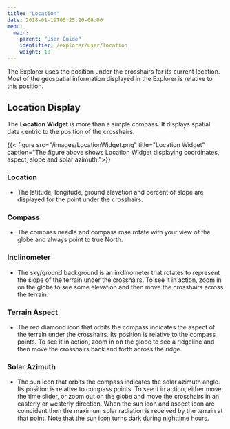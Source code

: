```yaml
---
title: "Location"
date: 2018-01-19T05:25:20-08:00
menu:
  main:
    parent: "User Guide"
    identifier: /explorer/user/location
    weight: 10
---
```

The Explorer uses the position under the crosshairs for its current location.
Most of the geospatial information displayed in the Explorer is relative to this
position.

## Location Display
The __Location Widget__ is more than a simple compass. It displays spatial data 
centric to the position of the crosshairs.

{{< figure src="/images/LocationWidget.png" title="Location Widget" 
caption="The figure above shows Location Widget displaying coordinates, aspect, slope and solar azimuth.">}}

### Location
- The latitude, longitude, ground elevation and percent of slope are displayed for the point under the crosshairs.

### Compass
- The compass needle and compass rose rotate with your view of the globe and always point to true North.

### Inclinometer
- The sky/ground background is an inclinometer that rotates to represent the slope of the terrain under the crosshairs. To see it in action, zoom in on the globe to see some elevation and then move the crosshairs across the terrain.

### Terrain Aspect
- The red diamond icon that orbits the compass indicates the aspect of the terrain under the crosshairs. Its position is relative to the compass points. To see it in action, zoom in on the globe to see a ridgeline and then move the crosshairs back and forth across the ridge.

### Solar Azimuth
- The sun icon that orbits the compass indicates the solar azimuth angle. Its position is relative to compass points. To see it in action, either move the time slider, or zoom out on the globe and move the crosshairs in an easterly or westerly direction. When the sun icon and aspect icon are coincident then the maximum solar radiation is received by the terrain at that point. Note that the sun icon turns dark during nighttime hours.

